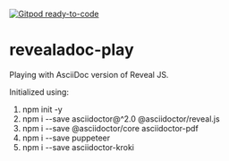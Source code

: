 [![Gitpod ready-to-code](https://img.shields.io/badge/Gitpod-ready--to--code-blue?logo=gitpod)](https://gitpod.io/#https://github.com/mpb27/revealadoc-play)

# revealadoc-play
Playing with AsciiDoc version of Reveal JS.

Initialized using:
1.  npm init -y
2.  npm i --save asciidoctor@^2.0 @asciidoctor/reveal.js
3.  npm i --save @asciidoctor/core asciidoctor-pdf
4.  npm i --save puppeteer
5.  npm i --save asciidoctor-kroki
